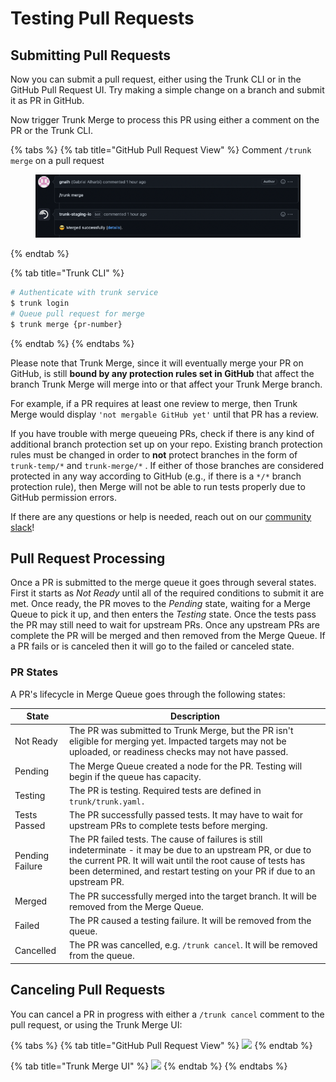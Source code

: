 # Testing Pull Requests

## Submitting Pull Requests

Now you can submit a pull request, either using the Trunk CLI or in the GitHub Pull Request UI. Try making a simple change on a branch and submit it as PR in GitHub.

Now trigger Trunk Merge to process this PR using either a comment on the PR or the Trunk CLI.

{% tabs %}
{% tab title="GitHub Pull Request View" %}
Comment `/trunk merge` on a pull request

<figure><img src="../.gitbook/assets/image (7) (1) (1).png" alt=""><figcaption></figcaption></figure>
{% endtab %}

{% tab title="Trunk CLI" %}
```bash
# Authenticate with trunk service
$ trunk login
# Queue pull request for merge
$ trunk merge {pr-number}
```
{% endtab %}
{% endtabs %}

Please note that Trunk Merge, since it will eventually merge your PR on GitHub, is still **bound by any protection rules set in GitHub** that affect the branch Trunk Merge will merge into or that affect your Trunk Merge branch.&#x20;

For example, if a PR requires at least one review to merge, then Trunk Merge would display `'not mergable GitHub yet'` until that PR has a review.

If you have trouble with merge queueing PRs, check if there is any kind of additional branch protection set up on your repo. Existing branch protection rules must be changed in order to **not** protect branches in the form of `trunk-temp/*` and `trunk-merge/*` . If either of those branches are considered protected in any way according to GitHub (e.g., if there is a `*/*` branch protection rule), then Merge will not be able to run tests properly due to GitHub permission errors.

If there are any questions or help is needed, reach out on our [community slack](https://slack.trunk.io/)!

## Pull Request Processing

Once a PR is submitted to the merge queue it goes through several states. First it starts as _Not Ready_ until all of the required conditions to submit it are met. Once ready, the PR moves to the _Pending_ state, waiting for a Merge Queue to pick it up, and then enters the _Testing_ state.  Once the tests pass the PR may still need to wait for upstream PRs. Once any upstream PRs are complete the PR will be merged and then removed from the Merge Queue. If a PR fails or is canceled then it will go to the failed or canceled state.

### PR States

A PR's lifecycle in Merge Queue goes through the following states:

| State           | Description                                                                                                                                                                                                                                             |
| --------------- | ------------------------------------------------------------------------------------------------------------------------------------------------------------------------------------------------------------------------------------------------------- |
| Not Ready       | The PR was submitted to Trunk Merge, but the PR isn't eligible for merging yet. Impacted targets may not be uploaded, or readiness checks may not have passed.                                                                                          |
| Pending         | The Merge Queue created a node for the PR. Testing will begin if the queue has capacity.                                                                                                                                                                |
| Testing         | The PR is testing. Required tests are defined in `trunk/trunk.yaml.`                                                                                                                                                                                    |
| Tests Passed    | The PR successfully passed tests. It may have to wait for upstream PRs to complete tests before merging.                                                                                                                                                |
| Pending Failure | The PR failed tests. The cause of failures is still indeterminate - it may be due to an upstream PR, or due to the current PR. It will wait until the root cause of tests has been determined, and restart testing on your PR if due to an upstream PR. |
| Merged          | The PR successfully merged into the target branch. It will be removed from the Merge Queue.                                                                                                                                                             |
| Failed          | The PR caused a testing failure. It will be removed from the queue.                                                                                                                                                                                     |
| Cancelled       | The PR was cancelled, e.g. `/trunk cancel`. It will be removed from the queue.                                                                                                                                                                          |

## Canceling Pull Requests

You can cancel a PR in progress with either a `/trunk cancel` comment to the pull request, or using the Trunk Merge UI:

{% tabs %}
{% tab title="GitHub Pull Request View" %}
![](<../.gitbook/assets/Screenshot 2023-11-09 at 1.58.30 PM.png>)
{% endtab %}

{% tab title="Trunk Merge UI" %}
![](<../.gitbook/assets/Screenshot 2023-11-09 at 1.59.35 PM.png>)
{% endtab %}
{% endtabs %}
